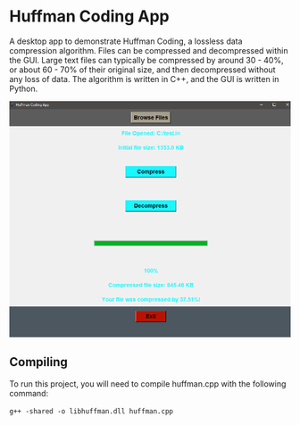 # Huffman Coding App
A desktop app to demonstrate Huffman Coding, a lossless data compression algorithm. Files can be compressed and decompressed within the GUI. Large text files can typically be compressed by around 30 - 40%, or about 60 - 70% of their original size, and then decompressed without any loss of data. The algorithm is written in C++, and the GUI is written in Python.

![Screenshot](Huffman.PNG)

## Compiling

To run this project, you will need to compile huffman.cpp with the following command:

`g++ -shared -o libhuffman.dll huffman.cpp`

